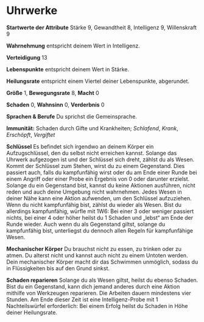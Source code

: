 # Uhrwerke

**Startwerte der Attribute** Stärke 9, Gewandtheit 8, Intelligenz 9, Willenskraft 9

**Wahrnehmung** entspricht deinem Wert in Intelligenz. 

**Verteidigung** 13

**Lebenspunkte** entspricht deinem Wert in Stärke. 

**Heilungsrate** entspricht einem Viertel deiner Lebenspunkte, abgerundet.

**Größe** 1, **Bewegungsrate** 8, **Macht** 0

**Schaden** 0, **Wahnsinn** 0, **Verderbnis** 0

**Sprachen & Berufe** Du sprichst die Gemeinsprache. 

**Immunität:** Schaden durch Gifte und Krankheiten; *Schlafend*, *Krank*, *Erschöpft*, *Vergiftet*

**Schlüssel** Es befindet sich irgendwo an deinem Körper ein Aufzugschlüssel, den du selbst nicht erreichen kannst. Solange das Uhrwerk aufgezogen ist und der Schlüssel sich dreht, zählst du als Wesen. Kommt der Schlüssel zum Stehen, wirst du zu einem Gegenstand. Dies passiert auch, falls du kampfunfähig wirst oder du am Ende einer Runde bei einem Angriff oder einer Probe ein Ergebnis von 0 oder darunter erzielst. Solange du ein Gegenstand bist, kannst du keine Aktionen ausführen, nicht reden und auch deine Umgebung nicht wahrnehmen. Jedes Wesen in deiner Nähe kann eine Aktion aufwenden, um den Schlüssel aufzuziehen. Wenn du nicht kampfunfähig bist, zählst du wieder als Wesen. Bist du allerdings kampfunfähig, würfle mit 1W6: Bei einer 3 oder weniger passiert nichts, bei einer 4 oder höher heilst du 1 Schaden und „lebst“ am Ende der Runde wieder. Auch wenn du als Gegenstand giltst, solange du kampfunfähig bist, unterliegst du dennoch allen Regeln für kampfunfähige Wesen.

**Mechanischer Körper** Du brauchst nicht zu essen, zu trinken oder zu atmen. Du alterst nicht und kannst auch nicht zu einem Untoten werden. Dein mechanischer Körper macht dir das Schwimmen unmöglich, sodass du in Flüssigkeiten bis auf den Grund sinkst.

**Schaden reparieren** Solange du als Wesen giltst, heilst du ebenso Schaden. Bist du ein Gegenstand, kann dich jemand anderes durch eine Aktion mithilfe von Werkzeugen reparieren. Die Arbeiten dauern mindestens vier Stunden. Am Ende dieser Zeit ist eine Intelligenz-Probe mit 1 Nachteilswürfel erforderlich: Bei einem Erfolg heilst du Schaden in Höhe deiner Heilungsrate.
